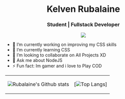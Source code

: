 <h1 align="center"> Kelven Rubalaine </h1>

<h3 align="center"> Student | Fullstack Developer </h3>

<p align="center">
    
<a href="https://www.linkedin.com/in/kelvenrubalaine/">
    <img src="https://img.shields.io/badge/linkedin%20-%230077B5.svg?&style=for-the-badge&logo=linkedin&logoColor=white"/>
</a>

- 🔭 I’m currently working on improving my CSS skills
- 🌱 I’m currently learning CSS
- 👯 I’m looking to collaborate on All Projects XD
- 💬 Ask me about NodeJS
- ⚡ Fun fact: Im gamer and i love to Play COD

<table>
<tbody>
<td>
    
![Rubalaine's Github stats](https://github-readme-stats.vercel.app/api?username=Rubalaine&theme=dark&show_icons=true)
</td>
<td>
    
[![Top Langs](https://github-readme-stats.vercel.app/api/top-langs/?username=Rubalaine&theme=dark&hide=hack&text_color=BDDFFF&layout=compact)]
</td>
</tbody>
</table>
